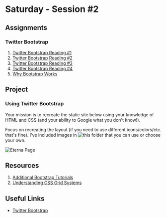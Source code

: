 Saturday - Session #2
=====================

Assignments
-----------

### Twitter Bootstrap

1. [Twitter Bootstrap Reading #1]()
2. [Twitter Bootstrap Reading #2]()
3. [Twitter Bootstrap Reading #3]()
4. [Twitter Bootstrap Reading #4]()
5. [Why Bootstrap Works](http://www.helloerik.com/the-subtle-magic-behind-why-the-bootstrap-3-grid-works)

Project
--------

### Using Twitter Bootstrap

Your mission is to recreate the static site below using your knowledge of HTML and CSS (and your ability to Google what you don't know!).

Focus on recreating the layout (if you need to use different icons/colors/etc. that's fine). I've included images in ![this folder](https://drive.google.com/open?id=1eNVTEuvFwiadmDi1kDNkFHTtIYLHOCJ9) that you can use or choose your own.

![Eterna Page](https://drive.google.com/file/d/1bYjSA8flU86CT7sy6pjXOVKCsiMOYzLK/view?usp=sharing)

Resources
---------
1. [Additional Bootstrap Tutorials](https://www.w3schools.com/bootstrap/bootstrap_forms.asp)
2. [Understanding CSS Grid Systems](https://www.sitepoint.com/understanding-css-grid-systems/)

Useful Links
------------
* [Twitter Bootstrap](https://getbootstrap.com/docs/3.3/)
